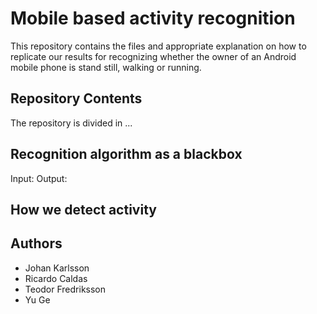 # Mobile based activity recognition
This repository contains the files and appropriate explanation on how to replicate our results for recognizing whether the owner of an Android mobile phone is stand still, walking or running.

## Repository Contents

The repository is divided in ...

## Recognition algorithm as a blackbox

Input:
Output:

## How we detect activity


## Authors
* Johan Karlsson
* Ricardo Caldas
* Teodor Fredriksson
* Yu Ge

